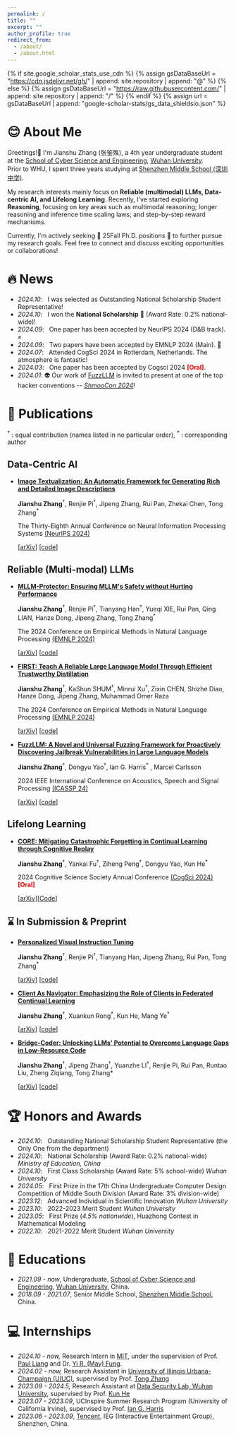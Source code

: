 ```yaml
---
permalink: /
title: ""
excerpt: ""
author_profile: true
redirect_from: 
  - /about/
  - /about.html
---
```


{% if site.google_scholar_stats_use_cdn %}
{% assign gsDataBaseUrl = "https://cdn.jsdelivr.net/gh/" | append: site.repository | append: "@" %}
{% else %}
{% assign gsDataBaseUrl = "https://raw.githubusercontent.com/" | append: site.repository | append: "/" %}
{% endif %}
{% assign url = gsDataBaseUrl | append: "google-scholar-stats/gs_data_shieldsio.json" %}

<span class='anchor' id='about-me'></span>

# 😊 About Me

Greetings!👋
I'm Jianshu Zhang (张鉴殊), a 4th year undergraduate student at the [School of Cyber Science and Engineering](http://cse.whu.edu.cn/index.htm), [Wuhan University](https://www.whu.edu.cn/).  
Prior to WHU, I spent three years studying at [Shenzhen Middle School (深圳中学)](https://www.shenzhong.net/). 

My research interests mainly focus on **Reliable (multimodal) LLMs, Data-centric AI, and Lifelong Learning**. 
Recently, I’ve started exploring **Reasoning**, focusing on key areas such as multimodal reasoning; longer reasoning and inference time scaling laws; and step-by-step reward mechanisms.

Currently, I'm actively seeking 🤗 25Fall Ph.D. positions 🤗 to further pursue my research goals. Feel free to connect and discuss exciting opportunities or collaborations!




# 🔥 News
- *2024.10*: &nbsp; I was selected as  Outstanding National Scholarship Student Representative!  
- *2024.10*: &nbsp; I won the **National Scholarship** 🥰  (Award Rate: 0.2% national-wide)!
- *2024.09*: &nbsp; One paper has been accepted by NeurIPS 2024 (D&B track). ✊ 
- *2024.09*: &nbsp; Two papers have been accepted by EMNLP 2024 (Main). 👏 
- *2024.07*: &nbsp; Attended CogSci 2024 in Rotterdam, Netherlands. The atmosphere is fantastic!
- *2024.03*: &nbsp; One paper has been accepted by Cogsci 2024 <strong><span style="color:red;">[Oral]</span></strong>.
- *2024.01*: 👽 Our work of [FuzzLLM](https://arxiv.org/abs/2309.05274) is invited to present at one of the top hacker conventions -- [*ShmooCon 2024*](https://www.shmoocon.org/speakers/#fuzzllm)!




# 📝 Publications 
<sup>&dagger;</sup> : equal contribution (names listed in no particular order), <sup>*</sup> : corresponding author

## Data-Centric AI
- [**Image Textualization: An Automatic Framework for Generating Rich and Detailed Image Descriptions**](https://arxiv.org/pdf/2406.07502) 

  **Jianshu Zhang**<sup>&dagger;</sup>, Renjie Pi<sup>&dagger;</sup>, Jipeng Zhang, Rui Pan, Zhekai Chen, Tong Zhang<sup>*</sup> 

  The Thirty-Eighth Annual Conference on Neural Information Processing Systems [(NeurIPS 2024)](https://nips.cc/Conferences/2024)

  [[arXiv](https://arxiv.org/pdf/2406.07502)] [[code](https://github.com/sterzhang/image-textualization)]

## Reliable (Multi-modal) LLMs

- [**MLLM-Protector: Ensuring MLLM's Safety without Hurting Performance**](https://arxiv.org/pdf/2401.02906) 

  **Jianshu Zhang**<sup>&dagger;</sup>, Renjie Pi<sup>&dagger;</sup>, Tianyang Han<sup>&dagger;</sup>, Yueqi XIE, Rui Pan, Qing LIAN, Hanze Dong, Jipeng Zhang, Tong Zhang<sup>*</sup> 

  The 2024 Conference on Empirical Methods in Natural Language Processing [(EMNLP 2024)](https://2024.emnlp.org/) 

  [[arXiv](https://arxiv.org/pdf/2401.02906)] [[code](https://github.com/pipilurj/MLLM-protector)]

- [**FIRST: Teach A Reliable Large Language Model Through Efficient Trustworthy Distillation**]()

  **Jianshu Zhang**<sup>&dagger;</sup>, KaShun SHUM<sup>&dagger;</sup>, Minrui Xu<sup>&dagger;</sup>, Zixin CHEN, Shizhe Diao, Hanze Dong, Jipeng Zhang, Muhammad Omer Raza 

  The 2024 Conference on Empirical Methods in Natural Language Processing [(EMNLP 2024)](https://2024.emnlp.org/)  

  [[arXiv](https://arxiv.org/pdf/2408.12168)] [[code](https://github.com/sterzhang/FIRST)]

- [**FuzzLLM: A Novel and Universal Fuzzing Framework for Proactively Discovering Jailbreak Vulnerabilities in Large Language Models**](https://ieeexplore.ieee.org/document/10448041)

  **Jianshu Zhang**<sup>&dagger;</sup>, Dongyu Yao<sup>&dagger;</sup>, Ian G. Harris<sup>*</sup> , Marcel Carlsson

  
  2024 IEEE International Conference on Acoustics, Speech and Signal Processing [(ICASSP 24)](https://cmsworkshops.com/ICASSP2024/papers/accepted_papers.php) 
  
  [[arXiv](https://arxiv.org/abs/2309.05274)] [[code](https://github.com/sterzhang/FuzzLLM)]

## Lifelong Learning
- [**CORE: Mitigating Catastrophic Forgetting in Continual Learning through Cognitive Replay**](https://arxiv.org/abs/2402.01348) 

  **Jianshu Zhang**<sup>&dagger;</sup>, Yankai Fu<sup>&dagger;</sup>, Ziheng Peng<sup>&dagger;</sup>, Dongyu Yao, Kun He<sup>*</sup>

  2024 Cognitive Science Society Annual Conference [(CogSci 2024)](https://cognitivesciencesociety.org/cogsci-2024/)  <strong><span style="color:red;">[Oral]</span></strong>
  
  [[arXiv](https://arxiv.org/abs/2402.01348)][[Code](https://github.com/sterzhang/CORE)]



## ⌛️ In Submission & Preprint

  - [**Personalized Visual Instruction Tuning**](https://arxiv.org/pdf/2410.07113) 

    **Jianshu Zhang**<sup>&dagger;</sup>, Renjie Pi<sup>&dagger;</sup>, Tianyang Han, Jipeng Zhang, Rui Pan, Tong Zhang<sup>*</sup> 

    [[arXiv](https://arxiv.org/pdf/2410.07113)] [[code](https://github.com/sterzhang/PVIT)] 

  
  - [**Client As Navigator: Emphasizing the Role of Clients in Federated Continual Learning**]() 

    **Jianshu Zhang**<sup>&dagger;</sup>, Xuankun Rong<sup>&dagger;</sup>, Kun He, Mang Ye<sup>*</sup> 

    [[arXiv]()] [[code]()]
  
  - [**Bridge-Coder: Unlocking LLMs' Potential to Overcome Language Gaps in Low-Resource Code**](https://arxiv.org/pdf/2410.18957) 

    **Jianshu Zhang**<sup>&dagger;</sup>, Jipeng Zhang<sup>&dagger;</sup>, Yuanzhe LI<sup>&dagger;</sup>, Renjie Pi, Rui Pan, Runtao Liu, Zheng Ziqiang, Tong Zhang*

    [[arXiv]()] [[code]()]



 


# 🏆 Honors and Awards
- *2024.10*: &nbsp; Outstanding National Scholarship Student Representative (the Only One from the department)
- *2024.10*: &nbsp; National Scholarship (Award Rate: 0.2% national-wide) *Ministry of Education, China*
- *2024.10*: &nbsp; First Class Scholarship (Award Rate: 5% school-wide) *Wuhan University*
- *2024.05*: &nbsp; First Prize in the 17th China Undergraduate Computer Design Competition of Middle South Division (Award Rate: 3% division-wide)
- *2023.12*: &nbsp; Advanced Individual in Scientific Innovation *Wuhan University*
- *2023.10*: &nbsp; 2022-2023 Merit Student *Wuhan University*
- *2023.05*: &nbsp; First Prize (*4.5% nationwide*), Huazhong Contest in Mathematical Modeling
- *2022.10*: &nbsp; 2021-2022 Merit Student *Wuhan University*



# 📖 Educations
- *2021.09 - now*, Undergraduate, [School of Cyber Science and Engineering](http://cse.whu.edu.cn/index.htm), [Wuhan University](https://www.whu.edu.cn/), China. 
- *2018.09 - 2021.07*, Senior Middle School, [Shenzhen Middle School](https://www.shenzhong.net/), China.



# 💻 Internships
- *2024.10 - now,* Research Intern in [MIT](https://www.mit.edu/), under the supervision of Prof. [Paul Liang](https://pliang279.github.io/) and Dr. [Yi R. (May) Fung](https://yrf1.github.io/).
- *2024.02 - now,* Research Assistant in [University of Illinois Urbana-Champaign (UIUC)](https://illinois.edu/), supervised by Prof. [Tong Zhang](https://tongzhang-ml.org/)
- *2023.09 - 2024.5,* Research Assistant at [Data Security Lab, Wuhan University](https://datasec.whu.edu.cn/), supervised by Prof. [Kun He](https://cse.whu.edu.cn/info/1262/3298.htm)
- *2023.07 - 2023.09*, UCInspire Summer Research Program (University of California Irvine), supervised by Prof. [Ian G. Harris](https://www.ics.uci.edu/~harris/index.html)
- *2023.06 - 2023.09*, [Tencent](https://www.tencent.com/zh-cn/index.html), IEG (Interactive Entertainment Group), Shenzhen, China.



